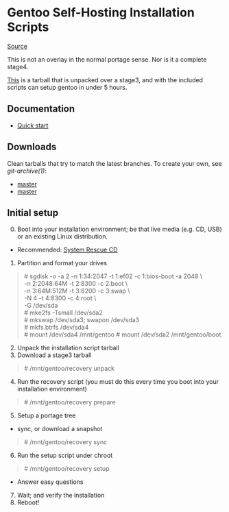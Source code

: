# Gentoo Self-Hosting Installation Scripts

[Source](https://github.com/theappleman/gios4)

This is not an overlay in the normal portage sense.
Nor is it a complete stage4.

[This](https://github.com/theappleman/gios4/archive/master.tar.gz)
is a tarball that is unpacked over
a stage3, and with the included scripts can setup gentoo in under 5 hours.

## Documentation
* [Quick start](https://applehq.eu/projects/gentoo-ios4)

## Downloads
Clean tarballs that try to match the latest branches. To create your own,
see _git-archive(1)_:

* [master](https://github.com/theappleman/gios4/archive/master.tar.gz)
* [master](https://github.com/theappleman/gios4/archive/next.tar.gz)

## Initial setup
0. Boot into your installation environment; be that live media (e.g. CD, USB)
or an existing Linux distribution.
  * Recommended: [System Rescue CD](http:sysresccd.org)
1. Partition and format your drives
> \# sgdisk -o -a 2 -n 1:34:2047 -t 1:ef02 -c 1:bios-boot -a 2048 \  
> 	-n 2:2048:64M -t 2:8300 -c 2:boot \  
> 	-n 3:64M:512M -t 3:8200 -c 3:swap \  
> 	-N 4 -t 4:8300 -c 4:root \  
> 	-G /dev/sda  
> \# mke2fs -Tsmall /dev/sda2  
> \# mkswap /dev/sda3; swapon /dev/sda3  
> \# mkfs.btrfs /dev/sda4  
> \# mount /dev/sda4 /mnt/gentoo
> \# mount /dev/sda2 /mnt/gentoo/boot

2. Unpack the installation script tarball
3. Download a stage3 tarball  
> \# /mnt/gentoo/recovery unpack

4. Run the recovery script (you must do this every time you boot into your
  installation environment)  
> \# /mnt/gentoo/recovery prepare

5. Setup a portage tree
  * sync, or download a snapshot
> \# /mnt/gentoo/recovery sync

6. Run the setup script under chroot  
> \# /mnt/gentoo/recovery setup

  * Answer easy questions
7. Wait; and verify the installation
8. Reboot!

